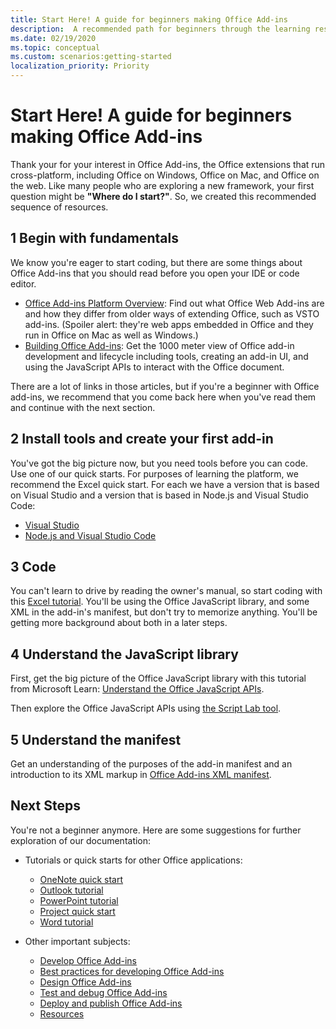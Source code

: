 ```yaml
---
title: Start Here! A guide for beginners making Office Add-ins
description:  A recommended path for beginners through the learning resources for Office Add-ins.
ms.date: 02/19/2020
ms.topic: conceptual
ms.custom: scenarios:getting-started
localization_priority: Priority
---
```


# Start Here! A guide for beginners making Office Add-ins

Thank your for your interest in Office Add-ins, the Office extensions that run cross-platform, including Office on Windows, Office on Mac, and Office on the web. Like many people who are exploring a new framework, your first question might be **"Where do I start?"**. So, we created this recommended sequence of resources.

## 1 Begin with fundamentals

We know you're eager to start coding, but there are some things about Office Add-ins that you should read before you open your IDE or code editor.

- [Office Add-ins Platform Overview](office-add-ins.md): Find out what Office Web Add-ins are and how they differ from older ways of extending Office, such as VSTO add-ins. (Spoiler alert: they're web apps embedded in Office and they run in Office on Mac as well as Windows.)
- [Building Office Add-ins](office-add-ins-fundamentals.md): Get the 1000 meter view of Office add-in development and lifecycle including tools, creating an add-in UI, and using the JavaScript APIs to interact with the Office document.

There are a lot of links in those articles, but if you're a beginner with Office add-ins, we recommend that you come back here when you've read them and continue with the next section.

## 2 Install tools and create your first add-in

You've got the big picture now, but you need tools before you can code. Use one of our quick starts. For purposes of learning the platform, we recommend the Excel quick start. For each we have a version that is based on Visual Studio and a version that is based in Node.js and Visual Studio Code:

- [Visual Studio](../quickstarts/excel-quickstart-jquery.md?tabs=visualstudio)
- [Node.js and Visual Studio Code](../quickstarts/excel-quickstart-jquery.md?tabs=yeomangenerator)

## 3 Code

You can't learn to drive by reading the owner's manual, so start coding with this [Excel tutorial](../tutorials/excel-tutorial). You'll be using the Office JavaScript library, and some XML in the add-in's manifest, but don't try to memorize anything. You'll be getting more background about both in a later steps.

## 4 Understand the JavaScript library

First, get the big picture of the Office JavaScript library with this tutorial from Microsoft Learn: [Understand the Office JavaScript APIs](https://docs.microsoft.com/en-us/learn/modules/understand-office-javascript-apis/index).

Then explore the Office JavaScript APIs using [the Script Lab tool](explore-with-script-lab.md).

## 5 Understand the manifest

Get an understanding of the purposes of the add-in manifest and an introduction to its XML markup in [Office Add-ins XML manifest](../develop/add-in-manifests.md).

## Next Steps

You're not a beginner anymore. Here are some suggestions for further exploration of our documentation:

- Tutorials or quick starts for other Office applications:

  - [OneNote quick start](../quickstarts/onenote-quickstart.md)
  - [Outlook tutorial](https://docs.microsoft.com/outlook/add-ins/addin-tutorial)
  - [PowerPoint tutorial](../tutorials/powerpoint-tutorial.md)
  - [Project quick start](../quickstarts/project-quickstart.md)
  - [Word tutorial](../tutorials/word-tutorial.md)

- Other important subjects:

  - [Develop Office Add-ins](../develop/develop-overview.md)
  - [Best practices for developing Office Add-ins](../concepts/add-in-development-best-practices.md)
  - [Design Office Add-ins](../design/add-in-design.md)
  - [Test and debug Office Add-ins](../testing/test-debug-office-add-ins.md)
  - [Deploy and publish Office Add-ins](../publish/publish.md)
  - [Resources](../resources/resources-links-help.md)